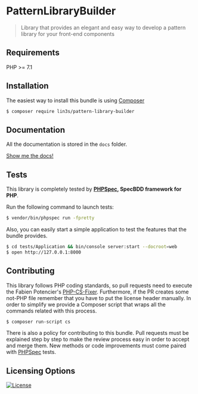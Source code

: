 # PatternLibraryBuilder
> Library that provides an elegant and easy way to develop a pattern library for your front-end components

## Requirements
PHP >= 7.1</br>

## Installation
The easiest way to install this bundle is using [Composer][1]
```bash
$ composer require lin3s/pattern-library-builder
```

## Documentation
All the documentation is stored in the `docs` folder.

[Show me the docs!](PatternLibraryBuilder/docs/index.md)

## Tests
This library is completely tested by **[PHPSpec][2], SpecBDD framework for PHP**.

Run the following command to launch tests:
```bash
$ vendor/bin/phpspec run -fpretty
```
Also, you can easily start a simple application to test the features that the bundle provides.
```bash
$ cd tests/Application && bin/console server:start --docroot=web
$ open http://127.0.0.1:8000
```

## Contributing
This library follows PHP coding standards, so pull requests need to execute the Fabien Potencier's [PHP-CS-Fixer][3].
Furthermore, if the PR creates some not-PHP file remember that you have to put the license header manually. In order
to simplify we provide a Composer script that wraps all the commands related with this process.
```bash
$ composer run-script cs
```

There is also a policy for contributing to this bundle. Pull requests must be explained step by step to make the
review process easy in order to accept and merge them. New methods or code improvements must come paired with
[PHPSpec][2] tests.

## Licensing Options
[![License](https://poser.pugx.org/lin3s/pattern-library-builder/license.svg)](https://github.com/LIN3S/PatternLibraryBuilder/blob/master/LICENSE)

[1]: http://getcomposer.org
[2]: http://www.phpspec.net/en/stable/
[3]: http://cs.sensiolabs.org/
